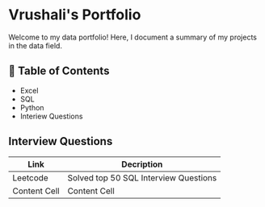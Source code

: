 # Vrushali's Portfolio

Welcome to my data portfolio! Here, I document a summary of my projects in the data field.

## 📖 Table of Contents
 - Excel
 - SQL
 - Python
 - Interiew Questions

## Interview Questions

| Link  | Decription |
| ------------- | ------------- |
| Leetcode  | Solved top 50 SQL Interview Questions  |
| Content Cell  | Content Cell  |

